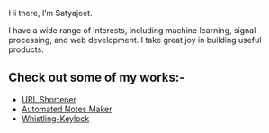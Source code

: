 Hi there, I’m Satyajeet.

I have a wide range of interests, including machine learning, signal processing, and web development.
I take great joy in building useful products.


## Check out some of my works:- 
- [URL Shortener](http://satyajeetk.pythonanywhere.com/)
- [Automated Notes Maker](https://github.com/satyajeetk96/Automated-Notes-Maker)
- [Whistling-Keylock](https://github.com/satyajeetk96/Automated-Notes-Maker)
<!---
satyajeetk96/satyajeetk96 is a ✨ special ✨ repository because its `README.md` (this file) appears on your GitHub profile.
You can click the Preview link to take a look at your changes.
--->
